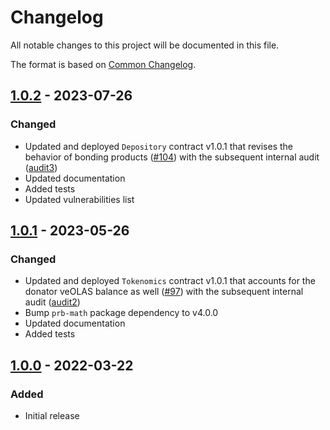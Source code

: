 # Changelog

All notable changes to this project will be documented in this file.

The format is based on [Common Changelog](https://common-changelog.org).

[1.0.2]: https://github.com/valory-xyz/autonolas-tokenomics/compare/v1.0.1...v1.0.2
[1.0.1]: https://github.com/valory-xyz/autonolas-tokenomics/compare/v1.0.0...v1.0.1
[1.0.0]: https://github.com/valory-xyz/autonolas-tokenomics/releases/tag/v1.0.0

## [1.0.2] - 2023-07-26

### Changed

- Updated and deployed `Depository` contract v1.0.1 that revises the behavior of bonding products ([#104](https://github.com/valory-xyz/autonolas-tokenomics/pull/104))
  with the subsequent internal audit ([audit3](https://github.com/valory-xyz/autonolas-tokenomics/tree/main/audits/internal3))
- Updated documentation
- Added tests
- Updated vulnerabilities list

## [1.0.1] - 2023-05-26

### Changed

- Updated and deployed `Tokenomics` contract v1.0.1 that accounts for the donator veOLAS balance as well ([#97](https://github.com/valory-xyz/autonolas-tokenomics/pull/69))
  with the subsequent internal audit ([audit2](https://github.com/valory-xyz/autonolas-tokenomics/tree/main/audits/internal2))
- Bump `prb-math` package dependency to v4.0.0
- Updated documentation
- Added tests

## [1.0.0] - 2022-03-22

### Added

- Initial release